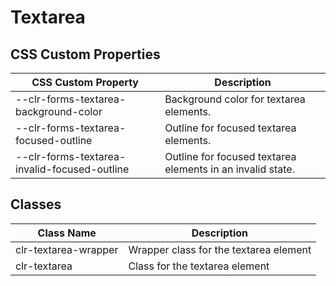 # Textarea

## CSS Custom Properties

| CSS Custom Property                          | Description                                                |
| -------------------------------------------- | ---------------------------------------------------------- |
| --clr-forms-textarea-background-color        | Background color for textarea elements.                    |
| --clr-forms-textarea-focused-outline         | Outline for focused textarea elements.                     |
| --clr-forms-textarea-invalid-focused-outline | Outline for focused textarea elements in an invalid state. |

## Classes

| Class Name           | Description                            |
| -------------------- | -------------------------------------- |
| clr-textarea-wrapper | Wrapper class for the textarea element |
| clr-textarea         | Class for the textarea element         |
